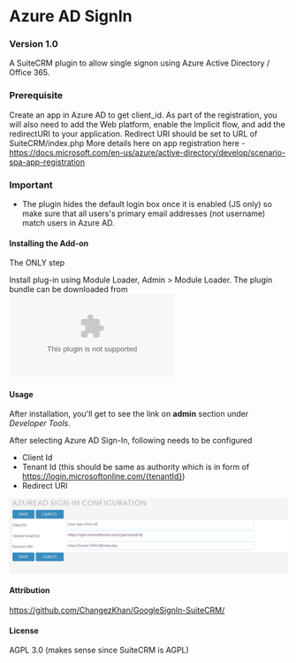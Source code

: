 # Azure AD SignIn
### Version 1.0

A SuiteCRM plugin to allow single signon using Azure Active Directory / Office 365.


### Prerequisite
Create an app in Azure AD to get client_id. As part of the registration, you will also need to add the Web platform, enable the Implicit flow, and add the redirectURI to your application. Redirect URI should be set to URL of SuiteCRM/index.php
More details here on app registration here - https://docs.microsoft.com/en-us/azure/active-directory/develop/scenario-spa-app-registration

### Important
* The plugin hides the default login box once it is enabled (JS only) so make sure that all users's primary email addresses (not username) match users in Azure AD.


#### Installing the Add-on

The ONLY step

Install plug-in using Module Loader, Admin > Module Loader.
The plugin bundle can be downloaded from ![Releases page](https://github.com/goavega-software/suitecrm-azure-ad/releases/download/1.0/SuiteCRMAzureAD1_0.zip)

#### Usage

After installation, you'll get to see the link on **admin** section under *Developer Tools*.

After selecting Azure AD Sign-In, following needs to be configured

* Client Id 
* Tenant Id (this should be same as authority which is in form of https://login.microsoftonline.com/{tenantId})
* Redirect URI

![Settings](https://github.com/goavega-software/suitecrm-azure-ad/raw/master/screeshots/settings.png)

#### Attribution
https://github.com/ChangezKhan/GoogleSignIn-SuiteCRM/

#### License
AGPL 3.0 (makes sense since SuiteCRM is AGPL)
